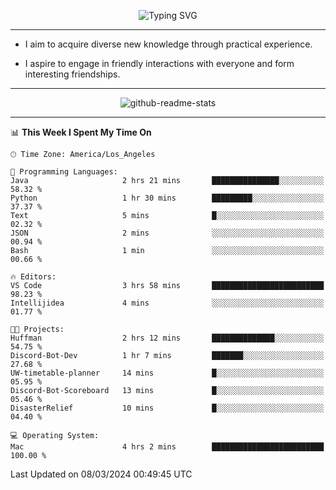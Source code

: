 <p align="center">
  <img src="https://readme-typing-svg.demolab.com?font=Fira+Code&weight=500&size=32&duration=2500&pause=1600&center=true&vCenter=true&random=false&width=1024&height=64&lines=Hi+there+%F0%9F%91%8B;I'm+delighted+you+could+make+it+here+%F0%9F%8E%89;I'm+Harry%2C+a+college+student+still+finding+my+way" alt="Typing SVG" />
</p>


---


- I aim to acquire diverse new knowledge through practical experience.

- I aspire to engage in friendly interactions with everyone and form interesting friendships.


---


<p align="center">
  <img src="https://github-readme-stats.vercel.app/api?username=Harry-Jing&show_icons=true" alt="github-readme-stats"/>
</p>


---

<!--START_SECTION:waka-->
📊 **This Week I Spent My Time On** 

```text
🕑︎ Time Zone: America/Los_Angeles

💬 Programming Languages: 
Java                     2 hrs 21 mins       ███████████████░░░░░░░░░░   58.32 % 
Python                   1 hr 30 mins        █████████░░░░░░░░░░░░░░░░   37.37 % 
Text                     5 mins              █░░░░░░░░░░░░░░░░░░░░░░░░   02.32 % 
JSON                     2 mins              ░░░░░░░░░░░░░░░░░░░░░░░░░   00.94 % 
Bash                     1 min               ░░░░░░░░░░░░░░░░░░░░░░░░░   00.66 % 

🔥 Editors: 
VS Code                  3 hrs 58 mins       █████████████████████████   98.23 % 
Intellijidea             4 mins              ░░░░░░░░░░░░░░░░░░░░░░░░░   01.77 % 

🐱‍💻 Projects: 
Huffman                  2 hrs 12 mins       ██████████████░░░░░░░░░░░   54.75 % 
Discord-Bot-Dev          1 hr 7 mins         ███████░░░░░░░░░░░░░░░░░░   27.68 % 
UW-timetable-planner     14 mins             █░░░░░░░░░░░░░░░░░░░░░░░░   05.95 % 
Discord-Bot-Scoreboard   13 mins             █░░░░░░░░░░░░░░░░░░░░░░░░   05.46 % 
DisasterRelief           10 mins             █░░░░░░░░░░░░░░░░░░░░░░░░   04.40 % 

💻 Operating System: 
Mac                      4 hrs 2 mins        █████████████████████████   100.00 % 
```


 Last Updated on 08/03/2024 00:49:45 UTC
<!--END_SECTION:waka-->
